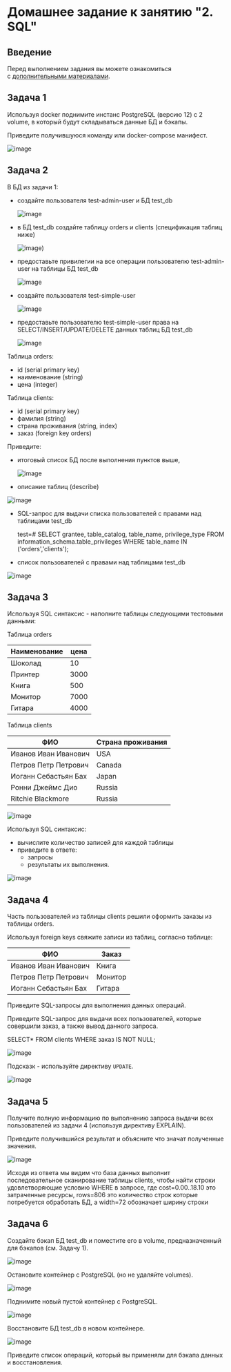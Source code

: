 # Домашнее задание к занятию "2. SQL"

## Введение

Перед выполнением задания вы можете ознакомиться с [дополнительными материалами](https://github.com/netology-code/virt-homeworks/blob/virt-11/additional/README.md).

## Задача 1

Используя docker поднимите инстанс PostgreSQL (версию 12) c 2 volume, в который будут складываться данные БД и бэкапы.

Приведите получившуюся команду или docker-compose манифест.

![image](https://github.com/SaisPRM/devops-netology/blob/main/06-db-02-sql/pic/docker-compose.jpg)

## Задача 2

В БД из задачи 1:

- создайте пользователя test-admin-user и БД test_db
  
  ![image](https://github.com/SaisPRM/devops-netology/blob/main/06-db-02-sql/pic/2.1.jpg)
- в БД test_db создайте таблицу orders и clients (спeцификация таблиц ниже)
  
  ![image](https://github.com/SaisPRM/devops-netology/blob/main/06-db-02-sql/pic/2.2.jpg))
- предоставьте привилегии на все операции пользователю test-admin-user на таблицы БД test_db
  
  ![image](https://github.com/SaisPRM/devops-netology/blob/main/06-db-02-sql/pic/2.3.jpg)
- создайте пользователя test-simple-user
  
  ![image](https://github.com/SaisPRM/devops-netology/blob/main/06-db-02-sql/pic/2.4.jpg)
- предоставьте пользователю test-simple-user права на SELECT/INSERT/UPDATE/DELETE данных таблиц БД test_db
  
  ![image](https://github.com/SaisPRM/devops-netology/blob/main/06-db-02-sql/pic/2.5.jpg)

Таблица orders:

- id (serial primary key)
- наименование (string)
- цена (integer)

Таблица clients:

- id (serial primary key)
- фамилия (string)
- страна проживания (string, index)
- заказ (foreign key orders)

Приведите:

- итоговый список БД после выполнения пунктов выше,
  
  ![image](https://github.com/SaisPRM/devops-netology/blob/main/06-db-02-sql/pic/2.6.jpg)
- описание таблиц (describe)
  
 ![image](https://github.com/SaisPRM/devops-netology/blob/main/06-db-02-sql/pic/2.7.jpg)
- SQL-запрос для выдачи списка пользователей с правами над таблицами test_db
  
  test=# SELECT grantee, table_catalog, table_name, privilege_type FROM information_schema.table_privileges WHERE table_name IN ('orders','clients');
- список пользователей с правами над таблицами test_db
  
![image](https://github.com/SaisPRM/devops-netology/blob/main/06-db-02-sql/pic/2.8.jpg)

## Задача 3

Используя SQL синтаксис - наполните таблицы следующими тестовыми данными:

Таблица orders

| Наименование | цена |
| ------------ | ---- |
| Шоколад      | 10   |
| Принтер      | 3000 |
| Книга        | 500  |
| Монитор      | 7000 |
| Гитара       | 4000 |

Таблица clients

| ФИО                  | Страна проживания |
| -------------------- | ----------------- |
| Иванов Иван Иванович | USA               |
| Петров Петр Петрович | Canada            |
| Иоганн Себастьян Бах | Japan             |
| Ронни Джеймс Дио     | Russia            |
| Ritchie Blackmore    | Russia            |

![image](https://github.com/SaisPRM/devops-netology/blob/main/06-db-02-sql/pic/3.1.jpg)

Используя SQL синтаксис:

- вычислите количество записей для каждой таблицы
- приведите в ответе:
  - запросы
  - результаты их выполнения.
    
 ![image](https://github.com/SaisPRM/devops-netology/blob/main/06-db-02-sql/pic/3.1.jpg)

## Задача 4

Часть пользователей из таблицы clients решили оформить заказы из таблицы orders.

Используя foreign keys свяжите записи из таблиц, согласно таблице:

| ФИО                  | Заказ   |
| -------------------- | ------- |
| Иванов Иван Иванович | Книга   |
| Петров Петр Петрович | Монитор |
| Иоганн Себастьян Бах | Гитара  |

Приведите SQL-запросы для выполнения данных операций.

Приведите SQL-запрос для выдачи всех пользователей, которые совершили заказ, а также вывод данного запроса.

SELECT* FROM clients WHERE заказ IS NOT NULL;

![image](https://github.com/SaisPRM/devops-netology/blob/main/06-db-02-sql/pic/4.1.jpg)

Подсказк - используйте директиву `UPDATE`.

![image](https://github.com/SaisPRM/devops-netology/blob/main/06-db-02-sql/pic/Screenshot_1.jpg)

## Задача 5

Получите полную информацию по выполнению запроса выдачи всех пользователей из задачи 4 (используя директиву EXPLAIN).

Приведите получившийся результат и объясните что значат полученные значения.

![image](https://github.com/SaisPRM/devops-netology/blob/main/06-db-02-sql/pic/5.1.jpg)

Исходя из ответа мы видим что база данных выполнит последовательное сканирование таблицы clients, чтобы найти строки удовлетворяющие условию WHERE в запросе, где cost=0.00..18.10 это затраченные ресурсы, rows=806 это количество строк которые потребуется обработать БД, а width=72 обозначает ширину строки

## Задача 6

Создайте бэкап БД test_db и поместите его в volume, предназначенный для бэкапов (см. Задачу 1).

![image](https://github.com/SaisPRM/devops-netology/blob/main/06-db-02-sql/pic/6.1.jpg)

Остановите контейнер с PostgreSQL (но не удаляйте volumes).

![image](https://github.com/SaisPRM/devops-netology/blob/main/06-db-02-sql/pic/6.2.jpg)

Поднимите новый пустой контейнер с PostgreSQL.

![image](https://github.com/SaisPRM/devops-netology/blob/main/06-db-02-sql/pic/6.3.jpg)

Восстановите БД test_db в новом контейнере.

![image](https://github.com/SaisPRM/devops-netology/blob/main/06-db-02-sql/pic/6.4.jpg)

Приведите список операций, который вы применяли для бэкапа данных и восстановления.
